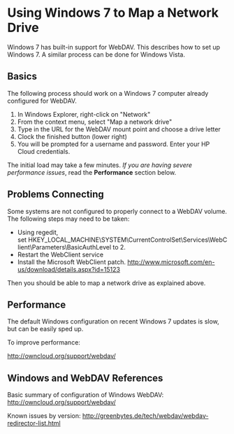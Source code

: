 # Using Windows 7 to Map a Network Drive

Windows 7 has built-in support for WebDAV. This describes how to set up
Windows 7. A similar process can be done for Windows Vista.

## Basics

The following process should work on a Windows 7 computer already
configured for WebDAV.

1. In Windows Explorer, right-click on "Network"
2. From the context menu, select "Map a network drive"
3. Type in the URL for the WebDAV mount point and choose a drive letter
4. Clock the finished button (lower right)
5. You will be prompted for a username and password. Enter your HP Cloud
   credentials.

The initial load may take a few minutes. *If you are having severe
performance issues*, read the **Performance** section below.

## Problems Connecting

Some systems are not configured to properly connect to a WebDAV volume.
The following steps may need to be taken:

* Using regedit, set HKEY_LOCAL_MACHINE\SYSTEM\CurrentControlSet\Services\WebClient\Parameters\BasicAuthLevel to 2.
* Restart the WebClient service
* Install the Microsoft WebClient patch. http://www.microsoft.com/en-us/download/details.aspx?id=15123

Then you should be able to map a network drive as explained above.

## Performance

The default Windows configuration on recent Windows 7 updates is slow,
but can be easily sped up.

To improve performance:

http://owncloud.org/support/webdav/

## Windows and WebDAV References

Basic summary of configuration of Windows WebDAV: http://owncloud.org/support/webdav/

Known issues by version: http://greenbytes.de/tech/webdav/webdav-redirector-list.html
